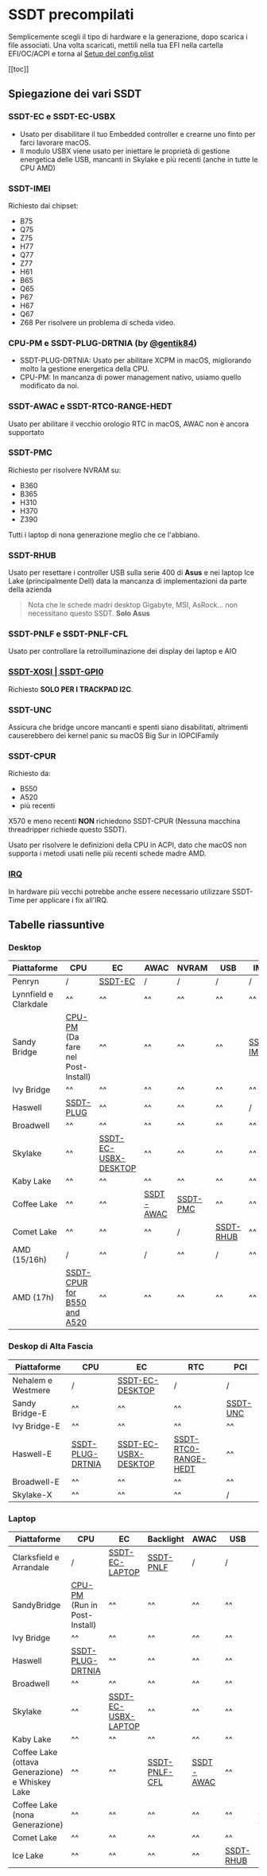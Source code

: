 # SSDT precompilati

Semplicemente scegli il tipo di hardware e la generazione, dopo scarica i file associati. Una volta scaricati, mettili nella tua EFI nella cartella EFI/OC/ACPI e torna al [Setup del config.plist](../config.plist/)

[[toc]]

## Spiegazione dei vari SSDT

### SSDT-EC e SSDT-EC-USBX

- Usato per disabilitare il tuo Embedded controller e crearne uno finto per farci lavorare macOS.
- Il modulo USBX viene usato per iniettare le proprietà di gestione energetica delle USB, mancanti in Skylake e più recenti (anche in tutte le CPU AMD)

### SSDT-IMEI

Richiesto dai chipset:

- B75
- Q75
- Z75
- H77
- Q77
- Z77
- H61
- B65
- Q65
- P67
- H67
- Q67
- Z68
Per risolvere un problema di scheda video.

### CPU-PM e SSDT-PLUG-DRTNIA (by [@gentik84](https://github.com/Gengik84))

- SSDT-PLUG-DRTNIA: Usato per abilitare XCPM in macOS, migliorando molto la gestione energetica della CPU.
- CPU-PM: In mancanza di power management nativo, usiamo quello modificato da noi.

### SSDT-AWAC e SSDT-RTC0-RANGE-HEDT

Usato per abilitare il vecchio orologio RTC in macOS, AWAC non è ancora supportato

### SSDT-PMC

Richiesto per risolvere NVRAM su:

- B360
- B365
- H310
- H370
- Z390

Tutti i laptop di nona generazione meglio che ce l'abbiano.

### SSDT-RHUB

Usato per resettare i controller USB sulla serie 400 di **Asus** e nei laptop Ice Lake (principalmente Dell) data la mancanza di implementazioni da parte della azienda

> Nota che le schede madri desktop Gigabyte, MSI, AsRock... non necessitano questo SSDT. **Solo Asus**

### SSDT-PNLF e SSDT-PNLF-CFL

Usato per controllare la retroilluminazione dei display dei laptop e AIO

### [SSDT-XOSI | SSDT-GPI0](../Laptops/trackpad/)

Richiesto **SOLO PER I TRACKPAD I2C**.

### SSDT-UNC

Assicura che bridge uncore mancanti e spenti siano disabilitati, altrimenti causerebbero dei kernel panic su macOS Big Sur in IOPCIFamily

### SSDT-CPUR

Richiesto da:

- B550
- A520
- più recenti

X570 e meno recenti **NON** richiedono SSDT-CPUR (Nessuna macchina threadripper richiede questo SSDT).

Usato per risolvere le definizioni della CPU in ACPI, dato che macOS non supporta i metodi usati nelle più recenti schede madre AMD.

### [IRQ](../Universal/irq.md)

In hardware più vecchi potrebbe anche essere necessario utilizzare SSDT-Time per applicare i fix all'IRQ.

## Tabelle riassuntive

### Desktop

| Piattaforme | **CPU** | **EC** | **AWAC** | **NVRAM** | **USB** | **IMEI** |
| ----------- | ------- | ------ | -------- | --------- | ------- | -------- |
| Penryn | / | [SSDT-EC](https://github.com/macos86/Getting-Started-With-ACPI/raw/main/extra-files/compiled/SSDT-EC-DESKTOP.aml) | / | / | / | / |
| Lynnfield e Clarkdale | ^^ | ^^ | ^^ | ^^ | ^^ | ^^ |
| Sandy Bridge | [CPU-PM](/OpenCore-Post-Install/universal/pm.md#sandy-and-ivy-bridge-power-management) (Da fare nel Post-Install) | ^^ | ^^ | ^^ | ^^ | [SSDT-IMEI](https://github.com/macos86/Getting-Started-With-ACPI/raw/main/extra-files/compiled/SSDT-IMEI.aml) |
| Ivy Bridge | ^^ | ^^ | ^^ | ^^ | ^^ | ^^ |
| Haswell | [SSDT-PLUG](https://github.com/macos86/Getting-Started-With-ACPI/raw/main/extra-files/compiled/SSDT-PLUG-DRTNIA.aml) | ^^ | ^^ | ^^ | ^^ | / |
| Broadwell | ^^ | ^^ | ^^ | ^^ | ^^ | ^^ |
| Skylake | ^^ | [SSDT-EC-USBX-DESKTOP](https://github.com/macos86/Getting-Started-With-ACPI/raw/main/extra-files/compiled/SSDT-EC-USBX-DESKTOP.aml) | ^^ | ^^ | ^^ | ^^ |
| Kaby Lake | ^^ | ^^ | ^^ | ^^ | ^^ | ^^ |
| Coffee Lake | ^^ | ^^ | [SSDT-AWAC](https://github.com/macos86/Getting-Started-With-ACPI/raw/main/extra-files/compiled/SSDT-AWAC.aml) | [SSDT-PMC](https://github.com/macos86/Getting-Started-With-ACPI/raw/main/extra-files/compiled/SSDT-PMC.aml) | ^^ | ^^ |
| Comet Lake | ^^ | ^^ | ^^ | / | [SSDT-RHUB](https://github.com/macos86/Getting-Started-With-ACPI/raw/main/extra-files/compiled/SSDT-RHUB.aml) | ^^ |
| AMD (15/16h) | / | ^^ | / | ^^ | / | ^^ |
| AMD (17h) | [SSDT-CPUR for B550 and A520](https://github.com/macos86/Getting-Started-With-ACPI/raw/main/extra-files/compiled/SSDT-CPUR.aml) | ^^ | ^^ | ^^ | ^^ | ^^ |

### Deskop di Alta Fascia

| Piattaforme | **CPU** | **EC** | **RTC** | **PCI** |
| ------- | ----- | --- | ----- | ----- |
| Nehalem e Westmere | / | [SSDT-EC-DESKTOP](https://github.com/macos86/Getting-Started-With-ACPI/raw/main/extra-files/compiled/SSDT-EC-DESKTOP.aml) | / | / |
| Sandy Bridge-E | ^^ | ^^ | ^^ | [SSDT-UNC](https://github.com/macos86/Getting-Started-With-ACPI/raw/main/extra-files/compiled/SSDT-UNC.aml) |
| Ivy Bridge-E | ^^ | ^^ | ^^ | ^^ |
| Haswell-E | [SSDT-PLUG-DRTNIA](https://github.com/macos86/Getting-Started-With-ACPI/raw/main/extra-files/compiled/SSDT-PLUG-DRTNIA.aml) | [SSDT-EC-USBX-DESKTOP](https://github.com/macos86/Getting-Started-With-ACPI/raw/main/extra-files/compiled/SSDT-EC-USBX-DESKTOP.aml) | [SSDT-RTC0-RANGE-HEDT](https://github.com/macos86/Getting-Started-With-ACPI/raw/main/extra-files/compiled/SSDT-RTC0-RANGE-HEDT.aml) | ^^ |
| Broadwell-E | ^^ | ^^ | ^^ | ^^ |
| Skylake-X | ^^ | ^^ | ^^ | / |

### Laptop

| Piattaforme | **CPU** | **EC** | **Backlight** | **AWAC** | **USB** | **NVRAM** | **IMEI** |
| ------- | ----- | ---- | ----------- | -------------- | ------ | ---- | ----- |
| Clarksfield e Arrandale | / | [SSDT-EC-LAPTOP](https://github.com/macos86/Getting-Started-With-ACPI/raw/main/extra-files/compiled/SSDT-EC-LAPTOP.aml) | [SSDT-PNLF](https://github.com/macos86/Getting-Started-With-ACPI/raw/main/extra-files/compiled/SSDT-PNLF.aml) | / | / | / | / |
| SandyBridge | [CPU-PM](/OpenCore-Post-Install/universal/pm.md#sandy-and-ivy-bridge-power-management) (Run in Post-Install) | ^^ | ^^ | ^^ | ^^ | ^^ | [SSDT-IMEI](https://github.com/macos86/Getting-Started-With-ACPI/raw/main/extra-files/compiled/SSDT-IMEI.aml) |
| Ivy Bridge | ^^ | ^^ | ^^ | ^^ | ^^ | ^^ | ^^ |
| Haswell | [SSDT-PLUG-DRTNIA](https://github.com/macos86/Getting-Started-With-ACPI/raw/main/extra-files/compiled/SSDT-PLUG-DRTNIA.aml) | ^^ | ^^ | ^^ | ^^ | ^^ | / |
| Broadwell | ^^ | ^^ | ^^ | ^^ | ^^ | ^^ | ^^ |
| Skylake | ^^ | [SSDT-EC-USBX-LAPTOP](https://github.com/macos86/Getting-Started-With-ACPI/raw/main/extra-files/compiled/SSDT-EC-USBX-LAPTOP.aml) | ^^ | ^^ | ^^ | ^^ | ^^ |
| Kaby Lake | ^^ | ^^ | ^^ | ^^ | ^^ | ^^ | ^^ |
| Coffee Lake (ottava Generazione) e Whiskey Lake | ^^ | ^^ | [SSDT-PNLF-CFL](https://github.com/macos86/Getting-Started-With-ACPI/raw/main/extra-files/compiled/SSDT-PNLF-CFL.aml) | [SSDT-AWAC](https://github.com/macos86/Getting-Started-With-ACPI/raw/main/extra-files/compiled/SSDT-AWAC.aml) | ^^ | ^^ | ^^ |
| Coffee Lake (nona Generazione) | ^^ | ^^ | ^^ | ^^ | ^^ | [SSDT-PMC](https://github.com/macos86/Getting-Started-With-ACPI/raw/main/extra-files/compiled/SSDT-PMC.aml) | ^^ |
| Comet Lake | ^^ | ^^ | ^^ | ^^ | ^^ | / | ^^ |
| Ice Lake | ^^ | ^^ | ^^ | ^^ | [SSDT-RHUB](https://github.com/macos86/Getting-Started-With-ACPI/raw/main/extra-files/compiled/SSDT-RHUB.aml) | ^^ | ^^ |
